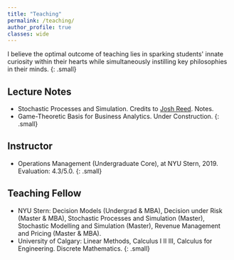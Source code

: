 ```yaml
---
title: "Teaching"
permalink: /teaching/
author_profile: true
classes: wide
---
```


I believe the optimal outcome of teaching lies in sparking students' innate curiosity within their hearts while simultaneously instilling key philosophies in their minds.
{: .small}

## Lecture Notes
  * Stochastic Processes and Simulation. Credits to <a href="http://people.stern.nyu.edu/jreed/">Josh Reed</a>. Notes.
  * Game-Theoretic Basis for Business Analytics. Under Construction. 
{: .small}

## Instructor
  * Operations Management (Undergraduate Core), at NYU Stern, 2019. Evaluation: 4.3/5.0.
{: .small}

## Teaching Fellow
  * NYU Stern: Decision Models (Undergrad & MBA), Decision under Risk (Master & MBA), Stochastic Processes and Simulation (Master), Stochastic Modelling and Simulation (Master), Revenue Management and Pricing (Master & MBA).
  * University of Calgary: Linear Methods, Calculus I II III, Calculus for Engineering. Discrete Mathematics.
{: .small}
